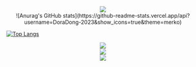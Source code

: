 
<div align="center"> <img src="https://metrics.lecoq.io/DoraDong-2023?template=classic&config.timezone=Asia%2FShanghai"> </div>

<div align="center"> ![Anurag's GitHub stats](https://github-readme-stats.vercel.app/api?username=DoraDong-2023&show_icons=true&theme=merko)  </div>

[![Top Langs](https://github-readme-stats.vercel.app/api/top-langs/?username=DoraDong-2023&layout=donut)](https://github.com/anuraghazra/github-readme-stats)

<div align="center"> <img src="https://visitor-badge.glitch.me/badge?page_id=DoraDong-2023" /> </div>

<div align="center"> <img src="https://activity-graph.herokuapp.com/graph?username=DoraDong-2023&theme=xcode" /> </div>

<div align="center"> <img src="https://github-readme-streak-stats.herokuapp.com/?user=DoraDong-2023" /> </div>


